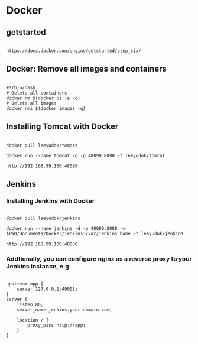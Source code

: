 # Docker

## getstarted
<pre><code>
https://docs.docker.com/engine/getstarted/step_six/
</code></pre>

## Docker: Remove all images and containers

<pre><code>
#!/bin/bash
# Delete all containers
docker rm $(docker ps -a -q)
# Delete all images
docker rmi $(docker images -q)
</code></pre>

## Installing Tomcat with Docker
<pre><code>
docker pull leeyudok/tomcat

docker run --name tomcat -d -p 48090:8080 -t leeyudok/tomcat 

http://192.168.99.100:48090
</code></pre>


## Jenkins

### Installing Jenkins with Docker
<pre><code>
docker pull leeyudok/jenkins

docker run --name jenkins -d -p 48080:8080 -v $PWD/Documents/Docker/jenkins:/var/jenkins_home -t leeyudok/jenkins 

http://192.168.99.100:48080
</code></pre>

### Addtionally, you can configure nginx as a reverse proxy to your Jenkins instance, e.g.
<pre><code>
upstream app {
    server 127.0.0.1:49001;
}
server {
    listen 80;
    server_name jenkins.your-domain.com;

    location / {
        proxy_pass http://app;
    }
}
</code></pre>